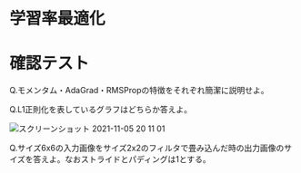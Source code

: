 # 学習率最適化


# 確認テスト
Q.モメンタム・AdaGrad・RMSPropの特徴をそれぞれ簡潔に説明せよ。

Q.L1正則化を表しているグラフはどちらか答えよ。

![スクリーンショット 2021-11-05 20 11 01](https://user-images.githubusercontent.com/85814165/140501921-21cdecfd-b95e-4179-992d-73763971ec07.png)

Q.サイズ6x6の入力画像をサイズ2x2のフィルタで畳み込んだ時の出力画像のサイズを答えよ。なおストライドとパディングは1とする。

